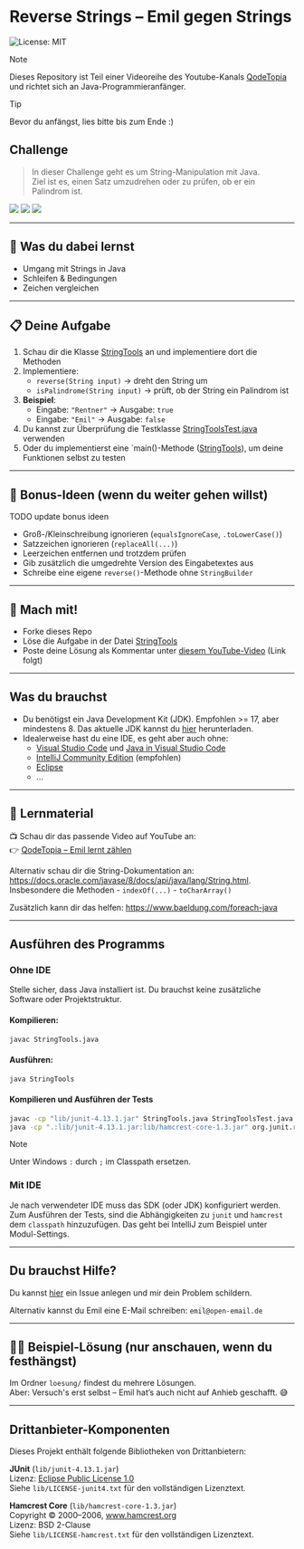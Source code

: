 # Reverse Strings – Emil gegen Strings

![License: MIT](https://img.shields.io/badge/License-MIT-green.svg)

> [!NOTE]
> Dieses Repository ist Teil einer Videoreihe des Youtube-Kanals [QodeTopia](https://youtube.com/@QodeTopia) und richtet sich an Java-Programmieranfänger.

> [!TIP]
> Bevor du anfängst, lies bitte bis zum Ende :)


## Challenge

> In dieser Challenge geht es um String-Manipulation mit Java.  
Ziel ist es, einen Satz umzudrehen oder zu prüfen, ob er ein Palindrom ist.

![](https://img.shields.io/badge/Java-red)
![](https://img.shields.io/badge/Grundlagen-blue)
![](https://img.shields.io/badge/Strings-purple)

---

## 🧠 Was du dabei lernst

- Umgang mit Strings in Java
- Schleifen & Bedingungen
- Zeichen vergleichen

---

## 📋 Deine Aufgabe

1. Schau dir die Klasse [StringTools](./StringTools.java) an und implementiere dort die Methoden
2. Implementiere:
    - `reverse(String input)` → dreht den String um
    - `isPalindrome(String input)` → prüft, ob der String ein Palindrom ist
3. **Beispiel**:
    - Eingabe: `"Rentner"` → Ausgabe: `true`
    - Eingabe: `"Emil"` → Ausgabe: `false`
4. Du kannst zur Überprüfung die Testklasse [StringToolsTest.java](./StringToolsTest.java) verwenden
5. Oder du implementierst eine `main()-Methode ([StringTools](./StringTools.java)), um deine Funktionen selbst zu testen

---

## 🧩 Bonus-Ideen (wenn du weiter gehen willst)

TODO update bonus ideen

- Groß-/Kleinschreibung ignorieren (`equalsIgnoreCase`, `.toLowerCase()`)
- Satzzeichen ignorieren (`replaceAll(...)`)
- Leerzeichen entfernen und trotzdem prüfen
- Gib zusätzlich die umgedrehte Version des Eingabetextes aus
- Schreibe eine eigene `reverse()`-Methode ohne `StringBuilder`

---

## 💬 Mach mit!

- Forke dieses Repo
- Löse die Aufgabe in der Datei [StringTools](./StringTools.java)
- Poste deine Lösung als Kommentar unter [diesem YouTube-Video](https://youtube.com/@QodeTopia) (Link folgt)

---

## Was du brauchst

- Du benötigst ein Java Development Kit (JDK). Empfohlen >= 17, aber mindestens 8.
  Das aktuelle JDK kannst du [hier](https://www.oracle.com/de/java/technologies/downloads/) herunterladen. 
- Idealerweise hast du eine IDE, es geht aber auch ohne:
  - [Visual Studio Code](https://code.visualstudio.com/) und [Java in Visual Studio Code](https://code.visualstudio.com/docs/languages/java)
  - [IntelliJ Community Edition](https://www.jetbrains.com/de-de/idea/download/) (empfohlen)
  - [Eclipse](https://www.eclipse.org/downloads/)
  - ...

---

## 🧪 Lernmaterial

📺 Schau dir das passende Video auf YouTube an:  
👉 [QodeTopia – Emil lernt zählen](https://youtube.com/@QodeTopia)

Alternativ schau dir die String-Dokumentation an: https://docs.oracle.com/javase/8/docs/api/java/lang/String.html.
Insbesondere die Methoden
    - `indexOf(...)`
    - `toCharArray()`

Zusätzlich kann dir das helfen: https://www.baeldung.com/foreach-java

---

## Ausführen des Programms

### Ohne IDE

Stelle sicher, dass Java installiert ist. Du brauchst keine zusätzliche Software oder Projektstruktur.

#### Kompilieren:
```bash
javac StringTools.java
```

#### Ausführen:
```bash
java StringTools
```

#### Kompilieren und Ausführen der Tests

```bash
javac -cp "lib/junit-4.13.1.jar" StringTools.java StringToolsTest.java
java -cp ".:lib/junit-4.13.1.jar:lib/hamcrest-core-1.3.jar" org.junit.runner.JUnitCore StringToolsTest
```

> [!NOTE]
> Unter Windows `:` durch `;` im Classpath ersetzen.

### Mit IDE

Je nach verwendeter IDE muss das SDK (oder JDK) konfiguriert werden.
Zum Ausführen der Tests, sind die Abhängigkeiten zu `junit` und `hamcrest` dem `classpath` hinzuzufügen.
Das geht bei IntelliJ zum Beispiel unter Modul-Settings.

---

## Du brauchst Hilfe?

Du kannst [hier](https://github.com/QodeTopia/cs_vowelcount/issues) ein Issue anlegen und mir dein Problem schildern.

Alternativ kannst du Emil eine E-Mail schreiben: `emil@open-email.de`

---

## 🧑‍💻 Beispiel-Lösung (nur anschauen, wenn du festhängst)

Im Ordner `loesung/` findest du mehrere Lösungen.  
Aber: Versuch's erst selbst – Emil hat’s auch nicht auf Anhieb geschafft. 😅

---

## Drittanbieter-Komponenten

Dieses Projekt enthält folgende Bibliotheken von Drittanbietern:

**JUnit** (`lib/junit-4.13.1.jar`)  
Lizenz: [Eclipse Public License 1.0](https://www.eclipse.org/legal/epl-v10.html)  
Siehe `lib/LICENSE-junit4.txt` für den vollständigen Lizenztext.

**Hamcrest Core** (`lib/hamcrest-core-1.3.jar`)  
Copyright © 2000–2006, www.hamcrest.org  
Lizenz: BSD 2-Clause  
Siehe `lib/LICENSE-hamcrest.txt` für den vollständigen Lizenztext.